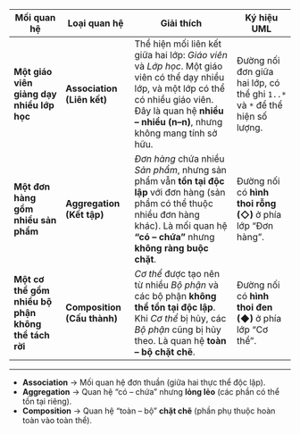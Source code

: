 | **Mối quan hệ** | **Loại quan hệ** | **Giải thích** | **Ký hiệu UML** |
|------------------|------------------|-----------------|-----------------|
| **Một giáo viên giảng dạy nhiều lớp học** | **Association (Liên kết)** | Thể hiện mối liên kết giữa hai lớp: *Giáo viên* và *Lớp học*. Một giáo viên có thể dạy nhiều lớp, và một lớp có thể có nhiều giáo viên. Đây là quan hệ **nhiều – nhiều (n–n)**, nhưng không mang tính sở hữu. | Đường nối đơn giữa hai lớp, có thể ghi `1..*` và `*` để thể hiện số lượng. |
| **Một đơn hàng gồm nhiều sản phẩm** | **Aggregation (Kết tập)** | *Đơn hàng* chứa nhiều *Sản phẩm*, nhưng sản phẩm vẫn **tồn tại độc lập** với đơn hàng (sản phẩm có thể thuộc nhiều đơn hàng khác). Là mối quan hệ **“có – chứa”** nhưng **không ràng buộc chặt**. | Đường nối có **hình thoi rỗng (◇)** ở phía lớp “Đơn hàng”. |
| **Một cơ thể gồm nhiều bộ phận không thể tách rời** | **Composition (Cấu thành)** | *Cơ thể* được tạo nên từ nhiều *Bộ phận* và các bộ phận **không thể tồn tại độc lập**. Khi *Cơ thể* bị hủy, các *Bộ phận* cũng bị hủy theo. Là quan hệ **toàn – bộ chặt chẽ**. | Đường nối có **hình thoi đen (◆)** ở phía lớp “Cơ thể”. |

---
- **Association** → Mối quan hệ đơn thuần (giữa hai thực thể độc lập).  
- **Aggregation** → Quan hệ “có – chứa” nhưng **lỏng lẻo** (các phần có thể tồn tại riêng).  
- **Composition** → Quan hệ “toàn – bộ” **chặt chẽ** (phần phụ thuộc hoàn toàn vào toàn thể).